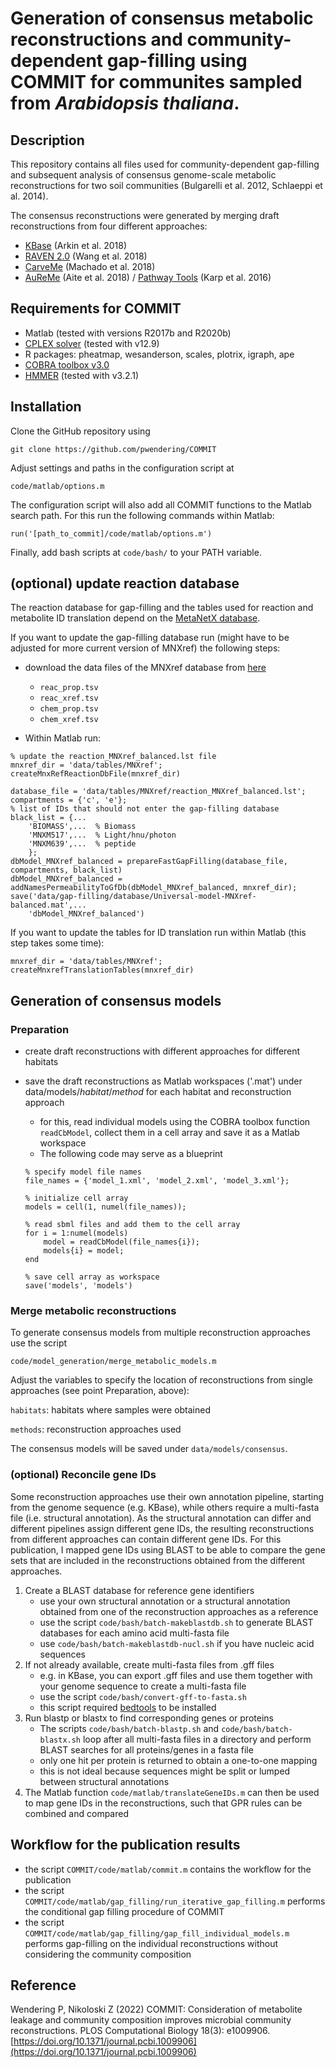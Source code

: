 # Generation of consensus metabolic reconstructions and community-dependent gap-filling using COMMIT for communites sampled from _Arabidopsis thaliana_.

## Description
This repository contains all files used for community-dependent gap-filling and subsequent analysis
of consensus genome-scale metabolic reconstructions for two soil communities (Bulgarelli et al. 2012, Schlaeppi et al. 2014).

The consensus reconstructions were generated by merging draft reconstructions from four different approaches:
- [KBase](https://www.kbase.us/) (Arkin et al. 2018)
- [RAVEN 2.0](https://github.com/SysBioChalmers/RAVEN) (Wang et al. 2018)
- [CarveMe](https://github.com/cdanielmachado/carveme) (Machado et al. 2018)
- [AuReMe](http://aureme.genouest.org/) (Aite et al. 2018) / [Pathway Tools](http://pathwaytools.com/) (Karp et al. 2016)

## Requirements for COMMIT
- Matlab (tested with versions R2017b and R2020b)
- [CPLEX solver](https://www.ibm.com/analytics/cplex-optimizer) (tested with v12.9)
- R packages: pheatmap, wesanderson, scales, plotrix, igraph, ape
- [COBRA toolbox v3.0](https://github.com/opencobra/cobratoolbox)
- [HMMER](http://hmmer.org/download.html) (tested with v3.2.1)

## Installation
Clone the GitHub repository using

```
git clone https://github.com/pwendering/COMMIT
```

Adjust settings and paths in the configuration script at

```
code/matlab/options.m
```
The configuration script will also add all COMMIT functions to the Matlab search path. For this run the following commands within Matlab:
```
run('[path_to_commit]/code/matlab/options.m')
```

Finally, add bash scripts at `code/bash/` to your PATH variable.

## (optional) update reaction database
The reaction database for gap-filling and the tables used for reaction and metabolite ID translation depend on the [MetaNetX database](https://www.metanetx.org/mnxdoc/mnxref.html).

If you want to update the gap-filling database run (might have to be adjusted for more current version of MNXref) the following steps:
* download the data files of the MNXref database from [here](https://www.metanetx.org/mnxdoc/mnxref.html)
	- `reac_prop.tsv`
	- `reac_xref.tsv`
	- `chem_prop.tsv`
	- `chem_xref.tsv`

* Within Matlab run:
```
% update the reaction_MNXref_balanced.lst file
mnxref_dir = 'data/tables/MNXref';
createMnxRefReactionDbFile(mnxref_dir)

database_file = 'data/tables/MNXref/reaction_MNXref_balanced.lst';
compartments = {'c', 'e'};
% list of IDs that should not enter the gap-filling database
black_list = {...
	'BIOMASS',...  % Biomass
    'MNXM517',...  % Light/hnu/photon
    'MNXM639',...  % peptide
    };
dbModel_MNXref_balanced = prepareFastGapFilling(database_file, compartments, black_list)
dbModel_MNXref_balanced = addNamesPermeabilityToGfDb(dbModel_MNXref_balanced, mnxref_dir);
save('data/gap-filling/database/Universal-model-MNXref-balanced.mat',...
    'dbModel_MNXref_balanced')
```

If you want to update the tables for ID translation run within Matlab (this step takes some time):
```
mnxref_dir = 'data/tables/MNXref';
createMnxrefTranslationTables(mnxref_dir)
```


## Generation of consensus models

### Preparation
* create draft reconstructions with different approaches for different habitats
* save the draft reconstructions as Matlab workspaces ('.mat') under data/models/_habitat_/_method_ for each habitat and reconstruction approach
	- for this, read individual models using the COBRA toolbox function `readCbModel`, collect them in a cell array and save it as a Matlab workspace
	- The following code may serve as a blueprint
	
	```
	% specify model file names
	file_names = {'model_1.xml', 'model_2.xml', 'model_3.xml'};
	
	% initialize cell array
	models = cell(1, numel(file_names));
	
	% read sbml files and add them to the cell array
	for i = 1:numel(models)
		model = readCbModel(file_names{i});
		models{i} = model;
	end
	
	% save cell array as workspace
	save('models', 'models')
	
	```

### Merge metabolic reconstructions
To generate consensus models from multiple reconstruction approaches use the script
```
code/model_generation/merge_metabolic_models.m
```

Adjust the variables to specify the location of reconstructions from single approaches (see point Preparation, above):

`habitats`: habitats where samples were obtained

`methods`: reconstruction approaches used

The consensus models will be saved under `data/models/consensus`.


### (optional) Reconcile gene IDs
Some reconstruction approaches use their own annotation pipeline, starting from the genome sequence (e.g. KBase), while others require a multi-fasta file (i.e. structural annotation). As the structural annotation can differ and different pipelines assign different gene IDs, the resulting reconstructions from different approaches can contain different gene IDs. For this publication, I mapped gene IDs using BLAST to be able to compare the gene sets that are included in the reconstructions obtained from the different approaches.
1. Create a BLAST database for reference gene identifiers
	- use your own structural annotation or a structural annotation obtained from one of the reconstruction approaches as a reference
	- use the script `code/bash/batch-makeblastdb.sh` to generate BLAST databases for each amino acid multi-fasta file
	- use `code/bash/batch-makeblastdb-nucl.sh` if you have nucleic acid sequences
2. If not already available, create multi-fasta files from .gff files
	- e.g. in KBase, you can export .gff files and use them together with your genome sequence to create a multi-fasta file
	- use the script `code/bash/convert-gff-to-fasta.sh`
	- this script required [bedtools](https://bedtools.readthedocs.io/en/latest/) to be installed
3. Run blastp or blastx to find corresponding genes or proteins
	- The scripts `code/bash/batch-blastp.sh` and `code/bash/batch-blastx.sh` loop after all multi-fasta files in a directory and perform BLAST searches for all proteins/genes in a fasta file
	- only one hit per protein is returned to obtain a one-to-one mapping
	- this is not ideal because sequences might be split or lumped between structural annotations
4. The Matlab function `code/matlab/translateGeneIDs.m` can then be used to map gene IDs in the reconstructions, such that GPR rules can be combined and compared

## Workflow for the publication results
- the script `COMMIT/code/matlab/commit.m` contains the workflow for the publication
- the script `COMMIT/code/matlab/gap_filling/run_iterative_gap_filling.m` performs the conditional gap filling procedure of COMMIT
- the script `COMMIT/code/matlab/gap_filling/gap_fill_individual_models.m` performs gap-filling on the individual reconstructions without considering the community composition

## Reference
Wendering P, Nikoloski Z (2022) COMMIT: Consideration of metabolite leakage and community composition improves microbial community reconstructions. PLOS Computational Biology 18(3): e1009906. [https://doi.org/10.1371/journal.pcbi.1009906](https://doi.org/10.1371/journal.pcbi.1009906)